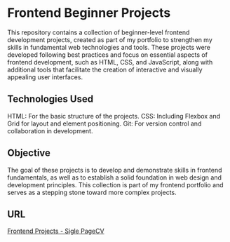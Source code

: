 # Frontend Beginner Projects

This repository contains a collection of beginner-level frontend development projects, created as part of my portfolio to strengthen my skills in fundamental web technologies and tools. These projects were developed following best practices and focus on essential aspects of frontend development, such as HTML, CSS, and JavaScript, along with additional tools that facilitate the creation of interactive and visually appealing user interfaces.


## Technologies Used

HTML: For the basic structure of the projects.
CSS: Including Flexbox and Grid for layout and element positioning.
Git: For version control and collaboration in development.


## Objective

The goal of these projects is to develop and demonstrate skills in frontend fundamentals, as well as to establish a solid foundation in web design and development principles. This collection is part of my frontend portfolio and serves as a stepping stone toward more complex projects.

## URL

[Frontend Projects - Sigle PageCV](https://github.com/EmilyLeticiaArcePicado/Frontend-Projects/tree/main/Sigle-PageCV)



